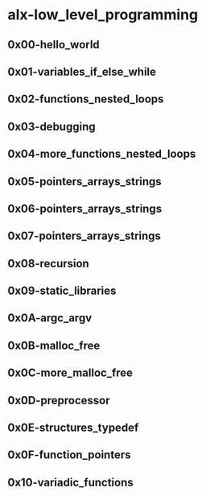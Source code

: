 # alx-low_level_programming

## 0x00-hello_world

## 0x01-variables_if_else_while

## 0x02-functions_nested_loops

## 0x03-debugging

## 0x04-more_functions_nested_loops

## 0x05-pointers_arrays_strings

## 0x06-pointers_arrays_strings

## 0x07-pointers_arrays_strings

## 0x08-recursion

## 0x09-static_libraries

## 0x0A-argc_argv

## 0x0B-malloc_free

## 0x0C-more_malloc_free

## 0x0D-preprocessor

## 0x0E-structures_typedef

## 0x0F-function_pointers

## 0x10-variadic_functions

